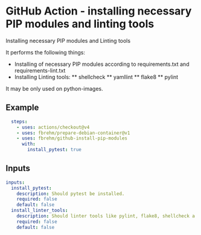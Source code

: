 # GitHub Action - installing necessary PIP modules and linting tools

Installing necessary PIP modules and Linting tools

It performs the following things:
* Installing of necessary PIP modules according to requirements.txt and requirements-lint.txt
* Installing Linting tools:
** shellcheck
** yamllint
** flake8
** pylint

It may be only used on python-images.

## Example

```yaml
  steps:
    - uses: actions/checkout@v4
    - uses: fbrehm/prepare-debian-container@v1
    - uses: fbrehm/github-install-pip-modules
      with:
        install_pytest: true
```

## Inputs

```yaml
inputs:
  install_pytest:
    description: Should pytest be installed.
    required: false
    default: false
  install_linter_tools:
    description: Should linter tools like pylint, flake8, shellcheck a.s.o be installed.
    required: false
    default: false
```

